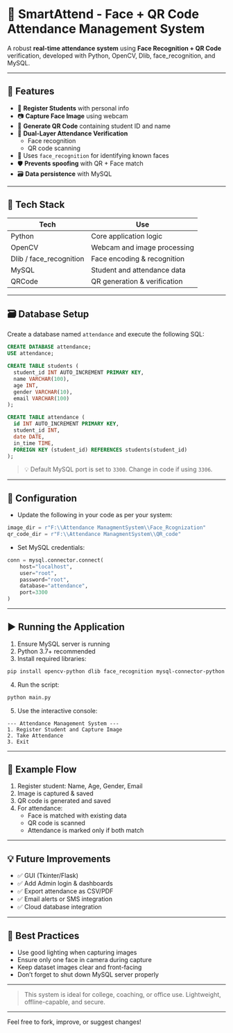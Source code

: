 # 📸 SmartAttend - Face + QR Code Attendance Management System

A robust **real-time attendance system** using **Face Recognition + QR Code** verification, developed with Python, OpenCV, Dlib, face\_recognition, and MySQL.

---

## 🚀 Features

- 👤 **Register Students** with personal info
- 📷 **Capture Face Image** using webcam
- 📎 **Generate QR Code** containing student ID and name
- 🤖 **Dual-Layer Attendance Verification**
  - Face recognition
  - QR code scanning
- 🧠 Uses `face_recognition` for identifying known faces
- 🛡️ **Prevents spoofing** with QR + Face match
- 🗃️ **Data persistence** with MySQL

---

## 🧰 Tech Stack

| Tech                     | Use                          |
| ------------------------ | ---------------------------- |
| Python                   | Core application logic       |
| OpenCV                   | Webcam and image processing  |
| Dlib / face\_recognition | Face encoding & recognition  |
| MySQL                    | Student and attendance data  |
| QRCode                   | QR generation & verification |

---

## 🗃️ Database Setup

Create a database named `attendance` and execute the following SQL:

```sql
CREATE DATABASE attendance;
USE attendance;

CREATE TABLE students (
  student_id INT AUTO_INCREMENT PRIMARY KEY,
  name VARCHAR(100),
  age INT,
  gender VARCHAR(10),
  email VARCHAR(100)
);

CREATE TABLE attendance (
  id INT AUTO_INCREMENT PRIMARY KEY,
  student_id INT,
  date DATE,
  in_time TIME,
  FOREIGN KEY (student_id) REFERENCES students(student_id)
);
```

> 💡 Default MySQL port is set to `3300`. Change in code if using `3306`.

---

## 🔧 Configuration

- Update the following in your code as per your system:

```python
image_dir = r"F:\\Attendance ManagmentSystem\\Face_Rcognization"
qr_code_dir = r"F:\\Attendance ManagmentSystem\\QR_code"
```

- Set MySQL credentials:

```python
conn = mysql.connector.connect(
    host="localhost",
    user="root",
    password="root",
    database="attendance",
    port=3300
)
```

---

## ▶️ Running the Application

1. Ensure MySQL server is running
2. Python 3.7+ recommended
3. Install required libraries:

```bash
pip install opencv-python dlib face_recognition mysql-connector-python qrcode numpy
```

4. Run the script:

```bash
python main.py
```

5. Use the interactive console:

```
--- Attendance Management System ---
1. Register Student and Capture Image
2. Take Attendance
3. Exit
```

---

## 🧪 Example Flow

1. Register student: Name, Age, Gender, Email
2. Image is captured & saved
3. QR code is generated and saved
4. For attendance:
   - Face is matched with existing data
   - QR code is scanned
   - Attendance is marked only if both match

---

## 💡 Future Improvements

- ✅ GUI (Tkinter/Flask)
- ✅ Add Admin login & dashboards
- ✅ Export attendance as CSV/PDF
- ✅ Email alerts or SMS integration
- ✅ Cloud database integration

---

## 🧠 Best Practices

- Use good lighting when capturing images
- Ensure only one face in camera during capture
- Keep dataset images clear and front-facing
- Don’t forget to shut down MySQL server properly

---

> This system is ideal for college, coaching, or office use. Lightweight, offline-capable, and secure.

---

Feel free to fork, improve, or suggest changes!


